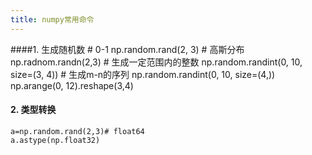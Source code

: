 ```yaml
---
title: numpy常用命令
---
```


####1. 生成随机数
	# 0-1
	np.random.rand(2, 3)
	# 高斯分布
	np.radnom.randn(2,3)
	# 生成一定范围内的整数
	np.random.randint(0, 10, size=(3, 4))
	# 生成m-n的序列
	np.random.randint(0, 10, size=(4,))
	np.arange(0, 12).reshape(3,4)
	

#### 2. 类型转换
	a=np.random.rand(2,3)# float64
	a.astype(np.float32)
